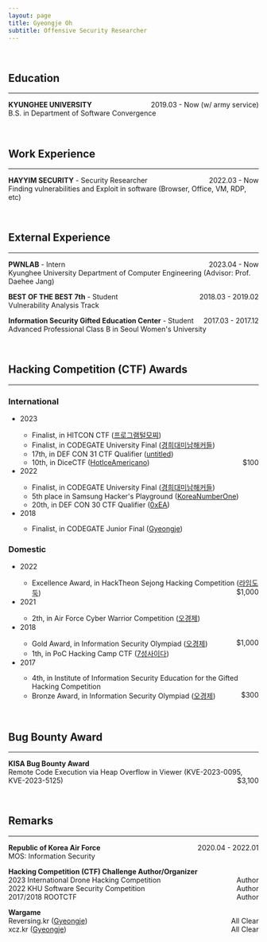 ```yaml
---
layout: page
title: Gyeongje Oh
subtitle: Offensive Security Researcher
---
```


<!--<span style="float: right; "><a href="{{ '/assets/resume.pdf' | prepend: site.baseurl }}"><strong>> Download CV</strong></a> </span>-->
<br>

## Education
---
**KYUNGHEE UNIVERSITY** <span style="float: right; ">2019.03 - Now (w/ army service) </span>  
B.S. in Department of Software Convergence

<br>

## Work Experience
---
**HAYYIM SECURITY** - Security Researcher <span style="float: right; ">2022.03 - Now </span>  
Finding vulnerabilities and Exploit in software (Browser, Office, VM, RDP, etc)

<br>

## External Experience
---
**PWNLAB** - Intern <span style="float: right; ">2023.04 - Now </span>  
Kyunghee University Department of Computer Engineering (Advisor: Prof. Daehee Jang) 

**BEST OF THE BEST 7th** - Student <span style="float: right; ">2018.03 - 2019.02 </span>  
Vulnerability Analysis Track

**Information Security Gifted Education Center** - Student <span style="float: right; ">2017.03 - 2017.12 </span>  
Advanced Professional Class B in Seoul Women's University

<br>

## Hacking Competition (CTF) Awards
---
### International
<ul>
<li>2023</li>
<ul>
	<li>Finalist, in HITCON CTF (<a href="https://ctf2023.hitcon.org/dashboard/scoreboard/">프로그램털모찌</a>)</li>
	<li>Finalist, in CODEGATE University Final  (<a href="http://www.newstap.co.kr/news/photo/202306/196798_315670_357.jpg">경희대미남해커들</a>)</li>
	<li>17th, in DEF CON 31 CTF Qualifier (<a href="https://nautilus.institute/blog/2023/defcon-31-ctf-qualifier-results/">untitled</a>)</li>
	<li>10th, in DiceCTF (<a href="https://ctftime.org/event/1838/">HotIceAmericano</a>) <span style="float: right; ">$100</span></li>
</ul>

<li>2022</li> 
<ul>
	<li>Finalist, in CODEGATE University Final (<a href="https://www.boannews.com/media/view.asp?idx=105159">경희대미남해커들</a>)</li>
	<li>5th place in Samsung Hacker's Playground (<a href="https://ctftime.org/event/1715">KoreaNumberOne</a>)</li>
	<li>20th, in DEF CON 30 CTF Qualifier (<a href="https://nautilus.institute/blog/2022/defcon-30-ctf-qualifier-results/">0xEA</a>)</li>	
</ul>


<li>2018</li>
<ul>
	<li>Finalist, in CODEGATE Junior Final (<a href="https://blog.gye0ngje.com/365">Gyeongje</a>) </li>
</ul>
</ul>

### Domestic
<ul>
<li>2022</li>
<ul>
	<li>Excellence Award, in HackTheon Sejong Hacking Competition (<a href="https://www.ccnnews.co.kr/news/articleView.html?idxno=265932">라임도둑</a>) <span style="float: right; ">$1,000</span></li>
</ul>

<li>2021</li>
<ul>
	<li>2th, in Air Force Cyber Warrior Competition (<a href="https://www.youtube.com/watch?v=QXzFRuBq2UI&ab_channel=%EA%B5%AD%EB%B0%A9NEWS">오경제</a>)</li>
</ul>

<li>2018</li>
<ul>
	<li>Gold Award, in Information Security Olympiad (<a href="https://www.boannews.com/media/view.asp?idx=74485">오경제</a>) <span style="float: right; ">$1,000</span></li>
	<li>1th, in PoC Hacking Camp CTF (<a href="http://bbs.hackingcamp.org/board/index.php?mid=camp_community&document_srl=1021">7성사이다</a>)</li> 
</ul>


<li>2017</li>  
<ul>
	<li>4th, in Institute of Information Security Education for the Gifted Hacking Competition</li>
	<li>Bronze Award, in Information Security Olympiad (<a href="https://www.dailysecu.com/news/articleView.html?idxno=25263">오경제</a>) <span style="float: right; ">$300</span></li>
</ul>
</ul>

<br>

## Bug Bounty Award
---
**KISA Bug Bounty Award**  
Remote Code Execution via Heap Overflow in Viewer (KVE-2023-0095, KVE-2023-5125) <span style="float: right; ">$3,100</span>  

<br>

## Remarks
---
**Republic of Korea Air Force** <span style="float: right; ">2020.04 - 2022.01 </span>  
MOS: Information Security  

**Hacking Competition (CTF) Challenge Author/Organizer**  
2023 International Drone Hacking Competition <span style="float: right; ">Author</span>  
2022 KHU Software Security Competition <span style="float: right; ">Author</span>  
2017/2018 ROOTCTF <span style="float: right; ">Author</span>  

**Wargame**  
Reversing.kr (<a href="http://reversing.kr/rank.php">Gyeongje</a>) <span style="float: right; ">All Clear</span>  
xcz.kr (<a href="http://xcz.kr/START/rank.php">Gyeongje</a>) <span style="float: right; ">All Clear</span>  


<br>

<!--## Speaker-->
